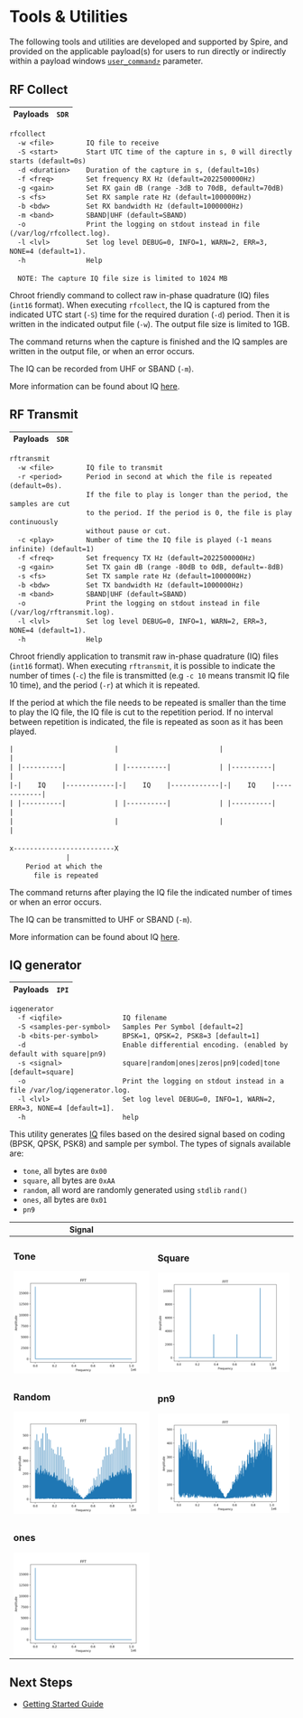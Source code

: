 # Tools & Utilities

The following tools and utilities are developed and supported by Spire, and provided on the applicable payload(s) for users to run directly or indirectly within a payload windows [`user_command`⤴](https://developers.spire.com/tasking-api-docs/#user_command) parameter.


## RF Collect

|Payloads|`SDR`|
|-|-|

```shell
rfcollect
  -w <file>        IQ file to receive
  -S <start>       Start UTC time of the capture in s, 0 will directly starts (default=0s)
  -d <duration>    Duration of the capture in s, (default=10s)
  -f <freq>        Set frequency RX Hz (default=2022500000Hz)
  -g <gain>        Set RX gain dB (range -3dB to 70dB, default=70dB)
  -s <fs>          Set RX sample rate Hz (default=1000000Hz)
  -b <bdw>         Set RX bandwidth Hz (default=1000000Hz)
  -m <band>        SBAND|UHF (default=SBAND)
  -o               Print the logging on stdout instead in file (/var/log/rfcollect.log).
  -l <lvl>         Set log level DEBUG=0, INFO=1, WARN=2, ERR=3, NONE=4 (default=1).
  -h               Help

  NOTE: The capture IQ file size is limited to 1024 MB
```


Chroot friendly command to collect raw in-phase quadrature (IQ) files (`int16` format). When executing `rfcollect`, the IQ is captured from the indicated UTC start (`-S`) time for the required duration (`-d`) period. Then it is written in the indicated output file (`-w`). The output file size is limited to 1GB.

The command returns when the capture is finished and the IQ samples are written in the output file, or when an error occurs.

The IQ can be recorded from UHF or SBAND (`-m`).

More information can be found about IQ [here](https://en.wikipedia.org/wiki/In-phase_and_quadrature_components).


## RF Transmit

|Payloads|`SDR`|
|-|-|

```shell
rftransmit 
  -w <file>        IQ file to transmit
  -r <period>      Period in second at which the file is repeated (default=0s).
                   If the file to play is longer than the period, the samples are cut
                   to the period. If the period is 0, the file is play continuously
                   without pause or cut.
  -c <play>        Number of time the IQ file is played (-1 means infinite) (default=1)
  -f <freq>        Set frequency TX Hz (default=2022500000Hz)
  -g <gain>        Set TX gain dB (range -80dB to 0dB, default=-8dB)
  -s <fs>          Set TX sample rate Hz (default=1000000Hz)
  -b <bdw>         Set TX bandwidth Hz (default=1000000Hz)
  -m <band>        SBAND|UHF (default=SBAND)
  -o               Print the logging on stdout instead in file (/var/log/rftransmit.log).
  -l <lvl>         Set log level DEBUG=0, INFO=1, WARN=2, ERR=3, NONE=4 (default=1).
  -h               Help
```

Chroot friendly application to transmit raw in-phase quadrature (IQ) files (`int16` format). When executing `rftransmit`, it is possible to indicate the number of times (`-c`) the file is transmitted (e.g `-c 10` means transmit IQ file 10 time), and the period (`-r`) at which it is repeated.

If the period at which the file needs to be repeated is smaller than the time to play the IQ file, the IQ file is cut to the repetition period. If no interval between repetition is indicated, the file is repeated as soon as it has been played.

```
|                         |                         |                         |
| |----------|            | |----------|            | |----------|            |
|-|    IQ    |------------|-|    IQ    |------------|-|    IQ    |------------|
| |----------|            | |----------|            | |----------|            |
|                         |                         |                         |

x-------------------------X
              |
    Period at which the
      file is repeated
```

The command returns after playing the IQ file the indicated number of times or when an error occurs.

The IQ can be transmitted to UHF or SBAND (`-m`).

More information can be found about IQ [here](https://en.wikipedia.org/wiki/In-phase_and_quadrature_components).


## IQ generator

|Payloads|`IPI`|
|-|-|

```shell
iqgenerator 
  -f <iqfile>               IQ filename
  -S <samples-per-symbol>   Samples Per Symbol [default=2]
  -b <bits-per-symbol>      BPSK=1, QPSK=2, PSK8=3 [default=1]
  -d                        Enable differential encoding. (enabled by default with square|pn9)
  -s <signal>               square|random|ones|zeros|pn9|coded|tone [default=square]
  -o                        Print the logging on stdout instead in a file /var/log/iqgenerator.log.
  -l <lvl>                  Set log level DEBUG=0, INFO=1, WARN=2, ERR=3, NONE=4 [default=1].
  -h                        help
```

This utility generates [IQ](./FAQ/#iq-file) files based on the desired signal based on coding (BPSK, QPSK, PSK8) and sample per symbol. The types of signals available are:

- `tone`, all bytes are `0x00`
- `square`, all bytes are `0xAA`
- `random`, all word are randomly generated using `stdlib` `rand()`
- `ones`, all bytes are `0x01`
- `pn9`

| Signal |  |
|--|--|
| <h3>Tone</h3> ![Tone](./images/tone.png) | <h3>Square</h3> ![Square](./images/square.png) |
| <h3>Random</h3> ![Random](./images/random.png) | <h3>pn9</h3> ![pn9](./images/pn9.png) |
| <h3>ones</h3> ![ones](./images/ones.png) |  |


## Next Steps

 - [Getting Started Guide](./GettingStarted.md)
